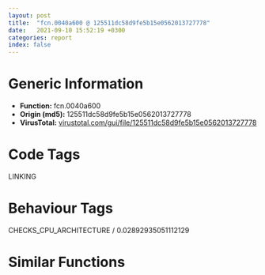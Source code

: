 ```yaml
---
layout: post
title:  "fcn.0040a600 @ 125511dc58d9fe5b15e0562013727778"
date:   2021-09-10 15:52:19 +0300
categories: report
index: false
---
```


# Generic Information
- **Function:** fcn.0040a600
- **Origin (md5):** 125511dc58d9fe5b15e0562013727778
- **VirusTotal:** [virustotal.com/gui/file/125511dc58d9fe5b15e0562013727778][virustotal_ref]

# Code Tags
<span class="tag" id="LINKING">LINKING</span>


# Behaviour Tags
<span class="bhv-tag" id="CHECKS_CPU_ARCHITECTURE">CHECKS_CPU_ARCHITECTURE / 0.02892935051112129</span>

# Similar Functions
<script type="text/javascript" src="https://www.gstatic.com/charts/loader.js"></script>
<script type="text/javascript">

    google.charts.load('current', {'packages':['corechart']});
    google.charts.setOnLoadCallback(drawChart);

    function drawChart() {
    var data = new google.visualization.DataTable();
        data.addColumn('number', 'X');
        data.addColumn('number', 'Y');
        data.addColumn({type: 'string', role: 'tooltip', 'p': {'html': true}});
        data.addColumn({'type': 'string', 'role': 'style'});
        
        data.addRows([
    [-207.8463134765625, 12.834818840026855, '<b><a href="/report/fcn.0040a600@125511dc58d9fe5b15e0562013727778">fcn.0040a600</a><br>@125511dc58d9fe5b15e0562013727778</b><br>push ebp<br>mov ebp, esp<br>sub esp, 0xc<br>mov dword[ebp-4], 0<br>jmp 0x40a618<br>mov eax, dword[ebp-4]<br>add eax, 1<br>mov dword[ebp-4], eax<br>mov ecx, dword[ebp+8]<br>cmp dword[ecx*4+0x49f5f4], 2<br>jge 0x40a69f<br>mov edx, 1<br>mov eax, dword[ebp+8]<br>lea ecx, [eax*4+0x49f5f4]<br>xor eax, eax<br>lock cmpxchg<br>test eax, eax<br>jne 0x40a676<br>mov edx, dword[ebp+8]<br>mov eax, dword[edx*4+0x49b9c0]<br>mov dword[ebp-8], eax<br>mov ecx, dword[ebp-8]<br>push ecx<br>call dword[sym.imp.KERNEL32.dll_GetModuleHandleA]<br>mov dword[ebp-0xc], eax<br>mov edx, dword[ebp+8]<br>mov eax, dword[ebp-0xc]<br>mov dword[edx*4+0x49f5fc], eax<br>mov ecx, dword[ebp+8]<br>lea edx, [ecx*4+0x49f5f4]<br>lock inc<br>jmp 0x40a69f<br>mov eax, dword[ebp-4]<br>and eax, 1<br>je 0x40a692<br>call dword[sym.imp.KERNEL32.dll_SwitchToThread]<br>test eax, eax<br>jne 0x40a690<br>push 0<br>call dword[sym.imp.KERNEL32.dll_Sleep]<br>jmp 0x40a69a<br>push 1<br>call dword[sym.imp.KERNEL32.dll_Sleep]<br>jmp 0x40a60f<br>mov ecx, dword[ebp+8]<br>mov eax, dword[ecx*4+0x49f5fc]<br>mov esp, ebp<br>pop ebp<br>ret <br><eoc> ', 'point { fill-color: #e0440e; }'],
[-57.9427375793457, 62.47169876098633, '<b><a href="/report/fcn.00406730@5e50a67c7e8dbb50c23acbc92eb08f0e">fcn.00406730</a><br>@5e50a67c7e8dbb50c23acbc92eb08f0e</b><br>push ebp<br>mov ebp, esp<br>sub esp, 0xc<br>mov dword[ebp-4], 0<br>jmp 0x406748<br>mov eax, dword[ebp-4]<br>add eax, 1<br>mov dword[ebp-4], eax<br>mov ecx, dword[ebp+8]<br>cmp dword[ecx*4+0x44a07c], 2<br>jge 0x4067cf<br>mov edx, 1<br>mov eax, dword[ebp+8]<br>lea ecx, [eax*4+0x44a07c]<br>xor eax, eax<br>lock cmpxchg<br>test eax, eax<br>jne 0x4067a6<br>mov edx, dword[ebp+8]<br>mov eax, dword[edx*4+0x448880]<br>mov dword[ebp-8], eax<br>mov ecx, dword[ebp-8]<br>push ecx<br>call dword[sym.imp.KERNEL32.dll_GetModuleHandleA]<br>mov dword[ebp-0xc], eax<br>mov edx, dword[ebp+8]<br>mov eax, dword[ebp-0xc]<br>mov dword[edx*4+0x44a084], eax<br>mov ecx, dword[ebp+8]<br>lea edx, [ecx*4+0x44a07c]<br>lock inc<br>jmp 0x4067cf<br>mov eax, dword[ebp-4]<br>and eax, 1<br>je 0x4067c2<br>call dword[sym.imp.KERNEL32.dll_SwitchToThread]<br>test eax, eax<br>jne 0x4067c0<br>push 0<br>call dword[sym.imp.KERNEL32.dll_Sleep]<br>jmp 0x4067ca<br>push 1<br>call dword[sym.imp.KERNEL32.dll_Sleep]<br>jmp 0x40673f<br>mov ecx, dword[ebp+8]<br>mov eax, dword[ecx*4+0x44a084]<br>mov esp, ebp<br>pop ebp<br>ret <br><eoc> ', 'null'],
[5.8572282791137695, 103.05123901367188, '<b><a href="/report/fcn.00406720@368dd66411b8b6ce2bcd15b0e14af5c0">fcn.00406720</a><br>@368dd66411b8b6ce2bcd15b0e14af5c0</b><br>push ebp<br>mov ebp, esp<br>sub esp, 0xc<br>mov dword[ebp-4], 0<br>jmp 0x406738<br>mov eax, dword[ebp-4]<br>add eax, 1<br>mov dword[ebp-4], eax<br>mov ecx, dword[ebp+8]<br>cmp dword[ecx*4+0x4d807c], 2<br>jge 0x4067bf<br>mov edx, 1<br>mov eax, dword[ebp+8]<br>lea ecx, [eax*4+0x4d807c]<br>xor eax, eax<br>lock cmpxchg<br>test eax, eax<br>jne 0x406796<br>mov edx, dword[ebp+8]<br>mov eax, dword[edx*4+0x4d6880]<br>mov dword[ebp-8], eax<br>mov ecx, dword[ebp-8]<br>push ecx<br>call dword[sym.imp.KERNEL32.dll_GetModuleHandleA]<br>mov dword[ebp-0xc], eax<br>mov edx, dword[ebp+8]<br>mov eax, dword[ebp-0xc]<br>mov dword[edx*4+0x4d8084], eax<br>mov ecx, dword[ebp+8]<br>lea edx, [ecx*4+0x4d807c]<br>lock inc<br>jmp 0x4067bf<br>mov eax, dword[ebp-4]<br>and eax, 1<br>je 0x4067b2<br>call dword[sym.imp.KERNEL32.dll_SwitchToThread]<br>test eax, eax<br>jne 0x4067b0<br>push 0<br>call dword[sym.imp.KERNEL32.dll_Sleep]<br>jmp 0x4067ba<br>push 1<br>call dword[sym.imp.KERNEL32.dll_Sleep]<br>jmp 0x40672f<br>mov ecx, dword[ebp+8]<br>mov eax, dword[ecx*4+0x4d8084]<br>mov esp, ebp<br>pop ebp<br>ret <br><eoc> ', 'null'],
[-199.06570434570312, 101.01568603515625, '<b><a href="/report/fcn.00406720@d9b85b9b67587bbf2112c62164413bd8">fcn.00406720</a><br>@d9b85b9b67587bbf2112c62164413bd8</b><br>push ebp<br>mov ebp, esp<br>sub esp, 0xc<br>mov dword[ebp-4], 0<br>jmp 0x406738<br>mov eax, dword[ebp-4]<br>add eax, 1<br>mov dword[ebp-4], eax<br>mov ecx, dword[ebp+8]<br>cmp dword[ecx*4+0x4d807c], 2<br>jge 0x4067bf<br>mov edx, 1<br>mov eax, dword[ebp+8]<br>lea ecx, [eax*4+0x4d807c]<br>xor eax, eax<br>lock cmpxchg<br>test eax, eax<br>jne 0x406796<br>mov edx, dword[ebp+8]<br>mov eax, dword[edx*4+0x4d6880]<br>mov dword[ebp-8], eax<br>mov ecx, dword[ebp-8]<br>push ecx<br>call dword[sym.imp.KERNEL32.dll_GetModuleHandleA]<br>mov dword[ebp-0xc], eax<br>mov edx, dword[ebp+8]<br>mov eax, dword[ebp-0xc]<br>mov dword[edx*4+0x4d8084], eax<br>mov ecx, dword[ebp+8]<br>lea edx, [ecx*4+0x4d807c]<br>lock inc<br>jmp 0x4067bf<br>mov eax, dword[ebp-4]<br>and eax, 1<br>je 0x4067b2<br>call dword[sym.imp.KERNEL32.dll_SwitchToThread]<br>test eax, eax<br>jne 0x4067b0<br>push 0<br>call dword[sym.imp.KERNEL32.dll_Sleep]<br>jmp 0x4067ba<br>push 1<br>call dword[sym.imp.KERNEL32.dll_Sleep]<br>jmp 0x40672f<br>mov ecx, dword[ebp+8]<br>mov eax, dword[ecx*4+0x4d8084]<br>mov esp, ebp<br>pop ebp<br>ret <br><eoc> ', 'null'],
[-25.98727798461914, -135.1943817138672, '<b><a href="/report/fcn.00406730@adc325bca51b67a67785e7e986af8b4d">fcn.00406730</a><br>@adc325bca51b67a67785e7e986af8b4d</b><br>push ebp<br>mov ebp, esp<br>sub esp, 0xc<br>mov dword[ebp-4], 0<br>jmp 0x406748<br>mov eax, dword[ebp-4]<br>add eax, 1<br>mov dword[ebp-4], eax<br>mov ecx, dword[ebp+8]<br>cmp dword[ecx*4+0x44a07c], 2<br>jge 0x4067cf<br>mov edx, 1<br>mov eax, dword[ebp+8]<br>lea ecx, [eax*4+0x44a07c]<br>xor eax, eax<br>lock cmpxchg<br>test eax, eax<br>jne 0x4067a6<br>mov edx, dword[ebp+8]<br>mov eax, dword[edx*4+0x448880]<br>mov dword[ebp-8], eax<br>mov ecx, dword[ebp-8]<br>push ecx<br>call dword[sym.imp.KERNEL32.dll_GetModuleHandleA]<br>mov dword[ebp-0xc], eax<br>mov edx, dword[ebp+8]<br>mov eax, dword[ebp-0xc]<br>mov dword[edx*4+0x44a084], eax<br>mov ecx, dword[ebp+8]<br>lea edx, [ecx*4+0x44a07c]<br>lock inc<br>jmp 0x4067cf<br>mov eax, dword[ebp-4]<br>and eax, 1<br>je 0x4067c2<br>call dword[sym.imp.KERNEL32.dll_SwitchToThread]<br>test eax, eax<br>jne 0x4067c0<br>push 0<br>call dword[sym.imp.KERNEL32.dll_Sleep]<br>jmp 0x4067ca<br>push 1<br>call dword[sym.imp.KERNEL32.dll_Sleep]<br>jmp 0x40673f<br>mov ecx, dword[ebp+8]<br>mov eax, dword[ecx*4+0x44a084]<br>mov esp, ebp<br>pop ebp<br>ret <br><eoc> ', 'null'],
[39.82810592651367, 172.28939819335938, '<b><a href="/report/fcn.0040a600@3a017db0719485179e5931e1ff048b6a">fcn.0040a600</a><br>@3a017db0719485179e5931e1ff048b6a</b><br>push ebp<br>mov ebp, esp<br>sub esp, 0xc<br>mov dword[ebp-4], 0<br>jmp 0x40a618<br>mov eax, dword[ebp-4]<br>add eax, 1<br>mov dword[ebp-4], eax<br>mov ecx, dword[ebp+8]<br>cmp dword[ecx*4+0x49f5f4], 2<br>jge 0x40a69f<br>mov edx, 1<br>mov eax, dword[ebp+8]<br>lea ecx, [eax*4+0x49f5f4]<br>xor eax, eax<br>lock cmpxchg<br>test eax, eax<br>jne 0x40a676<br>mov edx, dword[ebp+8]<br>mov eax, dword[edx*4+0x49b9c0]<br>mov dword[ebp-8], eax<br>mov ecx, dword[ebp-8]<br>push ecx<br>call dword[sym.imp.KERNEL32.dll_GetModuleHandleA]<br>mov dword[ebp-0xc], eax<br>mov edx, dword[ebp+8]<br>mov eax, dword[ebp-0xc]<br>mov dword[edx*4+0x49f5fc], eax<br>mov ecx, dword[ebp+8]<br>lea edx, [ecx*4+0x49f5f4]<br>lock inc<br>jmp 0x40a69f<br>mov eax, dword[ebp-4]<br>and eax, 1<br>je 0x40a692<br>call dword[sym.imp.KERNEL32.dll_SwitchToThread]<br>test eax, eax<br>jne 0x40a690<br>push 0<br>call dword[sym.imp.KERNEL32.dll_Sleep]<br>jmp 0x40a69a<br>push 1<br>call dword[sym.imp.KERNEL32.dll_Sleep]<br>jmp 0x40a60f<br>mov ecx, dword[ebp+8]<br>mov eax, dword[ecx*4+0x49f5fc]<br>mov esp, ebp<br>pop ebp<br>ret <br><eoc> ', 'null'],
[53.45259094238281, -112.77389526367188, '<b><a href="/report/fcn.0040a600@985d3a961f1a2ad37039ba25bf21c0ee">fcn.0040a600</a><br>@985d3a961f1a2ad37039ba25bf21c0ee</b><br>push ebp<br>mov ebp, esp<br>sub esp, 0xc<br>mov dword[ebp-4], 0<br>jmp 0x40a618<br>mov eax, dword[ebp-4]<br>add eax, 1<br>mov dword[ebp-4], eax<br>mov ecx, dword[ebp+8]<br>cmp dword[ecx*4+0x49f5f4], 2<br>jge 0x40a69f<br>mov edx, 1<br>mov eax, dword[ebp+8]<br>lea ecx, [eax*4+0x49f5f4]<br>xor eax, eax<br>lock cmpxchg<br>test eax, eax<br>jne 0x40a676<br>mov edx, dword[ebp+8]<br>mov eax, dword[edx*4+0x49b9c0]<br>mov dword[ebp-8], eax<br>mov ecx, dword[ebp-8]<br>push ecx<br>call dword[sym.imp.KERNEL32.dll_GetModuleHandleA]<br>mov dword[ebp-0xc], eax<br>mov edx, dword[ebp+8]<br>mov eax, dword[ebp-0xc]<br>mov dword[edx*4+0x49f5fc], eax<br>mov ecx, dword[ebp+8]<br>lea edx, [ecx*4+0x49f5f4]<br>lock inc<br>jmp 0x40a69f<br>mov eax, dword[ebp-4]<br>and eax, 1<br>je 0x40a692<br>call dword[sym.imp.KERNEL32.dll_SwitchToThread]<br>test eax, eax<br>jne 0x40a690<br>push 0<br>call dword[sym.imp.KERNEL32.dll_Sleep]<br>jmp 0x40a69a<br>push 1<br>call dword[sym.imp.KERNEL32.dll_Sleep]<br>jmp 0x40a60f<br>mov ecx, dword[ebp+8]<br>mov eax, dword[ecx*4+0x49f5fc]<br>mov esp, ebp<br>pop ebp<br>ret <br><eoc> ', 'null'],
[63.20692443847656, 57.36457824707031, '<b><a href="/report/fcn.0040a600@cd64783198de5872d050db281b6d529b">fcn.0040a600</a><br>@cd64783198de5872d050db281b6d529b</b><br>push ebp<br>mov ebp, esp<br>sub esp, 0xc<br>mov dword[ebp-4], 0<br>jmp 0x40a618<br>mov eax, dword[ebp-4]<br>add eax, 1<br>mov dword[ebp-4], eax<br>mov ecx, dword[ebp+8]<br>cmp dword[ecx*4+0x49f5f4], 2<br>jge 0x40a69f<br>mov edx, 1<br>mov eax, dword[ebp+8]<br>lea ecx, [eax*4+0x49f5f4]<br>xor eax, eax<br>lock cmpxchg<br>test eax, eax<br>jne 0x40a676<br>mov edx, dword[ebp+8]<br>mov eax, dword[edx*4+0x49b9c0]<br>mov dword[ebp-8], eax<br>mov ecx, dword[ebp-8]<br>push ecx<br>call dword[sym.imp.KERNEL32.dll_GetModuleHandleA]<br>mov dword[ebp-0xc], eax<br>mov edx, dword[ebp+8]<br>mov eax, dword[ebp-0xc]<br>mov dword[edx*4+0x49f5fc], eax<br>mov ecx, dword[ebp+8]<br>lea edx, [ecx*4+0x49f5f4]<br>lock inc<br>jmp 0x40a69f<br>mov eax, dword[ebp-4]<br>and eax, 1<br>je 0x40a692<br>call dword[sym.imp.KERNEL32.dll_SwitchToThread]<br>test eax, eax<br>jne 0x40a690<br>push 0<br>call dword[sym.imp.KERNEL32.dll_Sleep]<br>jmp 0x40a69a<br>push 1<br>call dword[sym.imp.KERNEL32.dll_Sleep]<br>jmp 0x40a60f<br>mov ecx, dword[ebp+8]<br>mov eax, dword[ecx*4+0x49f5fc]<br>mov esp, ebp<br>pop ebp<br>ret <br><eoc> ', 'null'],
[-135.5045623779297, 166.3721160888672, '<b><a href="/report/fcn.0040a600@6f3954a480bef11309decb3759df55ad">fcn.0040a600</a><br>@6f3954a480bef11309decb3759df55ad</b><br>push ebp<br>mov ebp, esp<br>sub esp, 0xc<br>mov dword[ebp-4], 0<br>jmp 0x40a618<br>mov eax, dword[ebp-4]<br>add eax, 1<br>mov dword[ebp-4], eax<br>mov ecx, dword[ebp+8]<br>cmp dword[ecx*4+0x49f5f4], 2<br>jge 0x40a69f<br>mov edx, 1<br>mov eax, dword[ebp+8]<br>lea ecx, [eax*4+0x49f5f4]<br>xor eax, eax<br>lock cmpxchg<br>test eax, eax<br>jne 0x40a676<br>mov edx, dword[ebp+8]<br>mov eax, dword[edx*4+0x49b9c0]<br>mov dword[ebp-8], eax<br>mov ecx, dword[ebp-8]<br>push ecx<br>call dword[sym.imp.KERNEL32.dll_GetModuleHandleA]<br>mov dword[ebp-0xc], eax<br>mov edx, dword[ebp+8]<br>mov eax, dword[ebp-0xc]<br>mov dword[edx*4+0x49f5fc], eax<br>mov ecx, dword[ebp+8]<br>lea edx, [ecx*4+0x49f5f4]<br>lock inc<br>jmp 0x40a69f<br>mov eax, dword[ebp-4]<br>and eax, 1<br>je 0x40a692<br>call dword[sym.imp.KERNEL32.dll_SwitchToThread]<br>test eax, eax<br>jne 0x40a690<br>push 0<br>call dword[sym.imp.KERNEL32.dll_Sleep]<br>jmp 0x40a69a<br>push 1<br>call dword[sym.imp.KERNEL32.dll_Sleep]<br>jmp 0x40a60f<br>mov ecx, dword[ebp+8]<br>mov eax, dword[ecx*4+0x49f5fc]<br>mov esp, ebp<br>pop ebp<br>ret <br><eoc> ', 'null'],
[0.8916693925857544, 23.797161102294922, '<b><a href="/report/fcn.0040a600@ce2d7db52a4e79f76ce765b07f5eead2">fcn.0040a600</a><br>@ce2d7db52a4e79f76ce765b07f5eead2</b><br>push ebp<br>mov ebp, esp<br>sub esp, 0xc<br>mov dword[ebp-4], 0<br>jmp 0x40a618<br>mov eax, dword[ebp-4]<br>add eax, 1<br>mov dword[ebp-4], eax<br>mov ecx, dword[ebp+8]<br>cmp dword[ecx*4+0x49f5f4], 2<br>jge 0x40a69f<br>mov edx, 1<br>mov eax, dword[ebp+8]<br>lea ecx, [eax*4+0x49f5f4]<br>xor eax, eax<br>lock cmpxchg<br>test eax, eax<br>jne 0x40a676<br>mov edx, dword[ebp+8]<br>mov eax, dword[edx*4+0x49b9c0]<br>mov dword[ebp-8], eax<br>mov ecx, dword[ebp-8]<br>push ecx<br>call dword[sym.imp.KERNEL32.dll_GetModuleHandleA]<br>mov dword[ebp-0xc], eax<br>mov edx, dword[ebp+8]<br>mov eax, dword[ebp-0xc]<br>mov dword[edx*4+0x49f5fc], eax<br>mov ecx, dword[ebp+8]<br>lea edx, [ecx*4+0x49f5f4]<br>lock inc<br>jmp 0x40a69f<br>mov eax, dword[ebp-4]<br>and eax, 1<br>je 0x40a692<br>call dword[sym.imp.KERNEL32.dll_SwitchToThread]<br>test eax, eax<br>jne 0x40a690<br>push 0<br>call dword[sym.imp.KERNEL32.dll_Sleep]<br>jmp 0x40a69a<br>push 1<br>call dword[sym.imp.KERNEL32.dll_Sleep]<br>jmp 0x40a60f<br>mov ecx, dword[ebp+8]<br>mov eax, dword[ecx*4+0x49f5fc]<br>mov esp, ebp<br>pop ebp<br>ret <br><eoc> ', 'null'],
[-61.58964538574219, -5.056199073791504, '<b><a href="/report/fcn.00406730@c0371bf2f84d37acabd30e547b4cc5fa">fcn.00406730</a><br>@c0371bf2f84d37acabd30e547b4cc5fa</b><br>push ebp<br>mov ebp, esp<br>sub esp, 0xc<br>mov dword[ebp-4], 0<br>jmp 0x406748<br>mov eax, dword[ebp-4]<br>add eax, 1<br>mov dword[ebp-4], eax<br>mov ecx, dword[ebp+8]<br>cmp dword[ecx*4+0x44a07c], 2<br>jge 0x4067cf<br>mov edx, 1<br>mov eax, dword[ebp+8]<br>lea ecx, [eax*4+0x44a07c]<br>xor eax, eax<br>lock cmpxchg<br>test eax, eax<br>jne 0x4067a6<br>mov edx, dword[ebp+8]<br>mov eax, dword[edx*4+0x448880]<br>mov dword[ebp-8], eax<br>mov ecx, dword[ebp-8]<br>push ecx<br>call dword[sym.imp.KERNEL32.dll_GetModuleHandleA]<br>mov dword[ebp-0xc], eax<br>mov edx, dword[ebp+8]<br>mov eax, dword[ebp-0xc]<br>mov dword[edx*4+0x44a084], eax<br>mov ecx, dword[ebp+8]<br>lea edx, [ecx*4+0x44a07c]<br>lock inc<br>jmp 0x4067cf<br>mov eax, dword[ebp-4]<br>and eax, 1<br>je 0x4067c2<br>call dword[sym.imp.KERNEL32.dll_SwitchToThread]<br>test eax, eax<br>jne 0x4067c0<br>push 0<br>call dword[sym.imp.KERNEL32.dll_Sleep]<br>jmp 0x4067ca<br>push 1<br>call dword[sym.imp.KERNEL32.dll_Sleep]<br>jmp 0x40673f<br>mov ecx, dword[ebp+8]<br>mov eax, dword[ecx*4+0x44a084]<br>mov esp, ebp<br>pop ebp<br>ret <br><eoc> ', 'null'],
[-64.41417694091797, 131.90072631835938, '<b><a href="/report/fcn.0040a600@2dd6da6129e47fd72c5b6249eef16bbb">fcn.0040a600</a><br>@2dd6da6129e47fd72c5b6249eef16bbb</b><br>push ebp<br>mov ebp, esp<br>sub esp, 0xc<br>mov dword[ebp-4], 0<br>jmp 0x40a618<br>mov eax, dword[ebp-4]<br>add eax, 1<br>mov dword[ebp-4], eax<br>mov ecx, dword[ebp+8]<br>cmp dword[ecx*4+0x49f5f4], 2<br>jge 0x40a69f<br>mov edx, 1<br>mov eax, dword[ebp+8]<br>lea ecx, [eax*4+0x49f5f4]<br>xor eax, eax<br>lock cmpxchg<br>test eax, eax<br>jne 0x40a676<br>mov edx, dword[ebp+8]<br>mov eax, dword[edx*4+0x49b9c0]<br>mov dword[ebp-8], eax<br>mov ecx, dword[ebp-8]<br>push ecx<br>call dword[sym.imp.KERNEL32.dll_GetModuleHandleA]<br>mov dword[ebp-0xc], eax<br>mov edx, dword[ebp+8]<br>mov eax, dword[ebp-0xc]<br>mov dword[edx*4+0x49f5fc], eax<br>mov ecx, dword[ebp+8]<br>lea edx, [ecx*4+0x49f5f4]<br>lock inc<br>jmp 0x40a69f<br>mov eax, dword[ebp-4]<br>and eax, 1<br>je 0x40a692<br>call dword[sym.imp.KERNEL32.dll_SwitchToThread]<br>test eax, eax<br>jne 0x40a690<br>push 0<br>call dword[sym.imp.KERNEL32.dll_Sleep]<br>jmp 0x40a69a<br>push 1<br>call dword[sym.imp.KERNEL32.dll_Sleep]<br>jmp 0x40a60f<br>mov ecx, dword[ebp+8]<br>mov eax, dword[ecx*4+0x49f5fc]<br>mov esp, ebp<br>pop ebp<br>ret <br><eoc> ', 'null'],
[-113.87887573242188, -141.73873901367188, '<b><a href="/report/fcn.00406730@d701bfe1b2c669cec1fe384fdc108bfb">fcn.00406730</a><br>@d701bfe1b2c669cec1fe384fdc108bfb</b><br>push ebp<br>mov ebp, esp<br>sub esp, 0xc<br>mov dword[ebp-4], 0<br>jmp 0x406748<br>mov eax, dword[ebp-4]<br>add eax, 1<br>mov dword[ebp-4], eax<br>mov ecx, dword[ebp+8]<br>cmp dword[ecx*4+0x44a07c], 2<br>jge 0x4067cf<br>mov edx, 1<br>mov eax, dword[ebp+8]<br>lea ecx, [eax*4+0x44a07c]<br>xor eax, eax<br>lock cmpxchg<br>test eax, eax<br>jne 0x4067a6<br>mov edx, dword[ebp+8]<br>mov eax, dword[edx*4+0x448880]<br>mov dword[ebp-8], eax<br>mov ecx, dword[ebp-8]<br>push ecx<br>call dword[sym.imp.KERNEL32.dll_GetModuleHandleA]<br>mov dword[ebp-0xc], eax<br>mov edx, dword[ebp+8]<br>mov eax, dword[ebp-0xc]<br>mov dword[edx*4+0x44a084], eax<br>mov ecx, dword[ebp+8]<br>lea edx, [ecx*4+0x44a07c]<br>lock inc<br>jmp 0x4067cf<br>mov eax, dword[ebp-4]<br>and eax, 1<br>je 0x4067c2<br>call dword[sym.imp.KERNEL32.dll_SwitchToThread]<br>test eax, eax<br>jne 0x4067c0<br>push 0<br>call dword[sym.imp.KERNEL32.dll_Sleep]<br>jmp 0x4067ca<br>push 1<br>call dword[sym.imp.KERNEL32.dll_Sleep]<br>jmp 0x40673f<br>mov ecx, dword[ebp+8]<br>mov eax, dword[ecx*4+0x44a084]<br>mov esp, ebp<br>pop ebp<br>ret <br><eoc> ', 'null'],
[56.64908981323242, -21.696779251098633, '<b><a href="/report/fcn.0040a600@2f57463e398c8086d3043342f205d871">fcn.0040a600</a><br>@2f57463e398c8086d3043342f205d871</b><br>push ebp<br>mov ebp, esp<br>sub esp, 0xc<br>mov dword[ebp-4], 0<br>jmp 0x40a618<br>mov eax, dword[ebp-4]<br>add eax, 1<br>mov dword[ebp-4], eax<br>mov ecx, dword[ebp+8]<br>cmp dword[ecx*4+0x49f5f4], 2<br>jge 0x40a69f<br>mov edx, 1<br>mov eax, dword[ebp+8]<br>lea ecx, [eax*4+0x49f5f4]<br>xor eax, eax<br>lock cmpxchg<br>test eax, eax<br>jne 0x40a676<br>mov edx, dword[ebp+8]<br>mov eax, dword[edx*4+0x49b9c0]<br>mov dword[ebp-8], eax<br>mov ecx, dword[ebp-8]<br>push ecx<br>call dword[sym.imp.KERNEL32.dll_GetModuleHandleA]<br>mov dword[ebp-0xc], eax<br>mov edx, dword[ebp+8]<br>mov eax, dword[ebp-0xc]<br>mov dword[edx*4+0x49f5fc], eax<br>mov ecx, dword[ebp+8]<br>lea edx, [ecx*4+0x49f5f4]<br>lock inc<br>jmp 0x40a69f<br>mov eax, dword[ebp-4]<br>and eax, 1<br>je 0x40a692<br>call dword[sym.imp.KERNEL32.dll_SwitchToThread]<br>test eax, eax<br>jne 0x40a690<br>push 0<br>call dword[sym.imp.KERNEL32.dll_Sleep]<br>jmp 0x40a69a<br>push 1<br>call dword[sym.imp.KERNEL32.dll_Sleep]<br>jmp 0x40a60f<br>mov ecx, dword[ebp+8]<br>mov eax, dword[ecx*4+0x49f5fc]<br>mov esp, ebp<br>pop ebp<br>ret <br><eoc> ', 'null'],
[-126.59049987792969, 75.69569396972656, '<b><a href="/report/fcn.00406720@835812ed365516de32516b9bf14b0450">fcn.00406720</a><br>@835812ed365516de32516b9bf14b0450</b><br>push ebp<br>mov ebp, esp<br>sub esp, 0xc<br>mov dword[ebp-4], 0<br>jmp 0x406738<br>mov eax, dword[ebp-4]<br>add eax, 1<br>mov dword[ebp-4], eax<br>mov ecx, dword[ebp+8]<br>cmp dword[ecx*4+0x4d807c], 2<br>jge 0x4067bf<br>mov edx, 1<br>mov eax, dword[ebp+8]<br>lea ecx, [eax*4+0x4d807c]<br>xor eax, eax<br>lock cmpxchg<br>test eax, eax<br>jne 0x406796<br>mov edx, dword[ebp+8]<br>mov eax, dword[edx*4+0x4d6880]<br>mov dword[ebp-8], eax<br>mov ecx, dword[ebp-8]<br>push ecx<br>call dword[sym.imp.KERNEL32.dll_GetModuleHandleA]<br>mov dword[ebp-0xc], eax<br>mov edx, dword[ebp+8]<br>mov eax, dword[ebp-0xc]<br>mov dword[edx*4+0x4d8084], eax<br>mov ecx, dword[ebp+8]<br>lea edx, [ecx*4+0x4d807c]<br>lock inc<br>jmp 0x4067bf<br>mov eax, dword[ebp-4]<br>and eax, 1<br>je 0x4067b2<br>call dword[sym.imp.KERNEL32.dll_SwitchToThread]<br>test eax, eax<br>jne 0x4067b0<br>push 0<br>call dword[sym.imp.KERNEL32.dll_Sleep]<br>jmp 0x4067ba<br>push 1<br>call dword[sym.imp.KERNEL32.dll_Sleep]<br>jmp 0x40672f<br>mov ecx, dword[ebp+8]<br>mov eax, dword[ecx*4+0x4d8084]<br>mov esp, ebp<br>pop ebp<br>ret <br><eoc> ', 'null'],
[135.5183563232422, 27.503292083740234, '<b><a href="/report/fcn.0040a600@f47bfed80cd39ec1aff63db618c8814f">fcn.0040a600</a><br>@f47bfed80cd39ec1aff63db618c8814f</b><br>push ebp<br>mov ebp, esp<br>sub esp, 0xc<br>mov dword[ebp-4], 0<br>jmp 0x40a618<br>mov eax, dword[ebp-4]<br>add eax, 1<br>mov dword[ebp-4], eax<br>mov ecx, dword[ebp+8]<br>cmp dword[ecx*4+0x49f5f4], 2<br>jge 0x40a69f<br>mov edx, 1<br>mov eax, dword[ebp+8]<br>lea ecx, [eax*4+0x49f5f4]<br>xor eax, eax<br>lock cmpxchg<br>test eax, eax<br>jne 0x40a676<br>mov edx, dword[ebp+8]<br>mov eax, dword[edx*4+0x49b9c0]<br>mov dword[ebp-8], eax<br>mov ecx, dword[ebp-8]<br>push ecx<br>call dword[sym.imp.KERNEL32.dll_GetModuleHandleA]<br>mov dword[ebp-0xc], eax<br>mov edx, dword[ebp+8]<br>mov eax, dword[ebp-0xc]<br>mov dword[edx*4+0x49f5fc], eax<br>mov ecx, dword[ebp+8]<br>lea edx, [ecx*4+0x49f5f4]<br>lock inc<br>jmp 0x40a69f<br>mov eax, dword[ebp-4]<br>and eax, 1<br>je 0x40a692<br>call dword[sym.imp.KERNEL32.dll_SwitchToThread]<br>test eax, eax<br>jne 0x40a690<br>push 0<br>call dword[sym.imp.KERNEL32.dll_Sleep]<br>jmp 0x40a69a<br>push 1<br>call dword[sym.imp.KERNEL32.dll_Sleep]<br>jmp 0x40a60f<br>mov ecx, dword[ebp+8]<br>mov eax, dword[ecx*4+0x49f5fc]<br>mov esp, ebp<br>pop ebp<br>ret <br><eoc> ', 'null'],
[108.9370346069336, 120.43377685546875, '<b><a href="/report/fcn.0040a600@47d4e089bbf62dab1a8f678bd32b173c">fcn.0040a600</a><br>@47d4e089bbf62dab1a8f678bd32b173c</b><br>push ebp<br>mov ebp, esp<br>sub esp, 0xc<br>mov dword[ebp-4], 0<br>jmp 0x40a618<br>mov eax, dword[ebp-4]<br>add eax, 1<br>mov dword[ebp-4], eax<br>mov ecx, dword[ebp+8]<br>cmp dword[ecx*4+0x49f5f4], 2<br>jge 0x40a69f<br>mov edx, 1<br>mov eax, dword[ebp+8]<br>lea ecx, [eax*4+0x49f5f4]<br>xor eax, eax<br>lock cmpxchg<br>test eax, eax<br>jne 0x40a676<br>mov edx, dword[ebp+8]<br>mov eax, dword[edx*4+0x49b9c0]<br>mov dword[ebp-8], eax<br>mov ecx, dword[ebp-8]<br>push ecx<br>call dword[sym.imp.KERNEL32.dll_GetModuleHandleA]<br>mov dword[ebp-0xc], eax<br>mov edx, dword[ebp+8]<br>mov eax, dword[ebp-0xc]<br>mov dword[edx*4+0x49f5fc], eax<br>mov ecx, dword[ebp+8]<br>lea edx, [ecx*4+0x49f5f4]<br>lock inc<br>jmp 0x40a69f<br>mov eax, dword[ebp-4]<br>and eax, 1<br>je 0x40a692<br>call dword[sym.imp.KERNEL32.dll_SwitchToThread]<br>test eax, eax<br>jne 0x40a690<br>push 0<br>call dword[sym.imp.KERNEL32.dll_Sleep]<br>jmp 0x40a69a<br>push 1<br>call dword[sym.imp.KERNEL32.dll_Sleep]<br>jmp 0x40a60f<br>mov ecx, dword[ebp+8]<br>mov eax, dword[ecx*4+0x49f5fc]<br>mov esp, ebp<br>pop ebp<br>ret <br><eoc> ', 'null'],
[123.66062927246094, -61.652095794677734, '<b><a href="/report/fcn.0040a600@394c28c779b535ac47055481e5ab2427">fcn.0040a600</a><br>@394c28c779b535ac47055481e5ab2427</b><br>push ebp<br>mov ebp, esp<br>sub esp, 0xc<br>mov dword[ebp-4], 0<br>jmp 0x40a618<br>mov eax, dword[ebp-4]<br>add eax, 1<br>mov dword[ebp-4], eax<br>mov ecx, dword[ebp+8]<br>cmp dword[ecx*4+0x49f5f4], 2<br>jge 0x40a69f<br>mov edx, 1<br>mov eax, dword[ebp+8]<br>lea ecx, [eax*4+0x49f5f4]<br>xor eax, eax<br>lock cmpxchg<br>test eax, eax<br>jne 0x40a676<br>mov edx, dword[ebp+8]<br>mov eax, dword[edx*4+0x49b9c0]<br>mov dword[ebp-8], eax<br>mov ecx, dword[ebp-8]<br>push ecx<br>call dword[sym.imp.KERNEL32.dll_GetModuleHandleA]<br>mov dword[ebp-0xc], eax<br>mov edx, dword[ebp+8]<br>mov eax, dword[ebp-0xc]<br>mov dword[edx*4+0x49f5fc], eax<br>mov ecx, dword[ebp+8]<br>lea edx, [ecx*4+0x49f5f4]<br>lock inc<br>jmp 0x40a69f<br>mov eax, dword[ebp-4]<br>and eax, 1<br>je 0x40a692<br>call dword[sym.imp.KERNEL32.dll_SwitchToThread]<br>test eax, eax<br>jne 0x40a690<br>push 0<br>call dword[sym.imp.KERNEL32.dll_Sleep]<br>jmp 0x40a69a<br>push 1<br>call dword[sym.imp.KERNEL32.dll_Sleep]<br>jmp 0x40a60f<br>mov ecx, dword[ebp+8]<br>mov eax, dword[ecx*4+0x49f5fc]<br>mov esp, ebp<br>pop ebp<br>ret <br><eoc> ', 'null'],
[-85.17255401611328, -69.92742156982422, '<b><a href="/report/fcn.0040a600@83f49824bfe7c3c24f4b74a2ba6ab65b">fcn.0040a600</a><br>@83f49824bfe7c3c24f4b74a2ba6ab65b</b><br>push ebp<br>mov ebp, esp<br>sub esp, 0xc<br>mov dword[ebp-4], 0<br>jmp 0x40a618<br>mov eax, dword[ebp-4]<br>add eax, 1<br>mov dword[ebp-4], eax<br>mov ecx, dword[ebp+8]<br>cmp dword[ecx*4+0x49f5f4], 2<br>jge 0x40a69f<br>mov edx, 1<br>mov eax, dword[ebp+8]<br>lea ecx, [eax*4+0x49f5f4]<br>xor eax, eax<br>lock cmpxchg<br>test eax, eax<br>jne 0x40a676<br>mov edx, dword[ebp+8]<br>mov eax, dword[edx*4+0x49b9c0]<br>mov dword[ebp-8], eax<br>mov ecx, dword[ebp-8]<br>push ecx<br>call dword[sym.imp.KERNEL32.dll_GetModuleHandleA]<br>mov dword[ebp-0xc], eax<br>mov edx, dword[ebp+8]<br>mov eax, dword[ebp-0xc]<br>mov dword[edx*4+0x49f5fc], eax<br>mov ecx, dword[ebp+8]<br>lea edx, [ecx*4+0x49f5f4]<br>lock inc<br>jmp 0x40a69f<br>mov eax, dword[ebp-4]<br>and eax, 1<br>je 0x40a692<br>call dword[sym.imp.KERNEL32.dll_SwitchToThread]<br>test eax, eax<br>jne 0x40a690<br>push 0<br>call dword[sym.imp.KERNEL32.dll_Sleep]<br>jmp 0x40a69a<br>push 1<br>call dword[sym.imp.KERNEL32.dll_Sleep]<br>jmp 0x40a60f<br>mov ecx, dword[ebp+8]<br>mov eax, dword[ecx*4+0x49f5fc]<br>mov esp, ebp<br>pop ebp<br>ret <br><eoc> ', 'null'],
[-171.53236389160156, -69.60694885253906, '<b><a href="/report/fcn.0040cdd0@2fcce874fb2a3a396274d2df89c397e3">fcn.0040cdd0</a><br>@2fcce874fb2a3a396274d2df89c397e3</b><br>push ebp<br>mov ebp, esp<br>sub esp, 0xc<br>mov dword[ebp-4], 0<br>jmp 0x40cde8<br>mov eax, dword[ebp-4]<br>add eax, 1<br>mov dword[ebp-4], eax<br>mov ecx, dword[ebp+8]<br>cmp dword[ecx*4+0x543e0c], 2<br>jge 0x40ce6f<br>mov edx, 1<br>mov eax, dword[ebp+8]<br>lea ecx, [eax*4+0x543e0c]<br>xor eax, eax<br>lock cmpxchg<br>test eax, eax<br>jne 0x40ce46<br>mov edx, dword[ebp+8]<br>mov eax, dword[edx*4+0x4ad9c0]<br>mov dword[ebp-8], eax<br>mov ecx, dword[ebp-8]<br>push ecx<br>call dword[sym.imp.KERNEL32.dll_GetModuleHandleA]<br>mov dword[ebp-0xc], eax<br>mov edx, dword[ebp+8]<br>mov eax, dword[ebp-0xc]<br>mov dword[edx*4+0x543e14], eax<br>mov ecx, dword[ebp+8]<br>lea edx, [ecx*4+0x543e0c]<br>lock inc<br>jmp 0x40ce6f<br>mov eax, dword[ebp-4]<br>and eax, 1<br>je 0x40ce62<br>call dword[sym.imp.KERNEL32.dll_SwitchToThread]<br>test eax, eax<br>jne 0x40ce60<br>push 0<br>call dword[sym.imp.KERNEL32.dll_Sleep]<br>jmp 0x40ce6a<br>push 1<br>call dword[sym.imp.KERNEL32.dll_Sleep]<br>jmp 0x40cddf<br>mov ecx, dword[ebp+8]<br>mov eax, dword[ecx*4+0x543e14]<br>mov esp, ebp<br>pop ebp<br>ret <br><eoc> ', 'null'],
[-130.58602905273438, 1.784941554069519, '<b><a href="/report/fcn.0040a600@2a380710d2016aed75cfad6eacab1d1a">fcn.0040a600</a><br>@2a380710d2016aed75cfad6eacab1d1a</b><br>push ebp<br>mov ebp, esp<br>sub esp, 0xc<br>mov dword[ebp-4], 0<br>jmp 0x40a618<br>mov eax, dword[ebp-4]<br>add eax, 1<br>mov dword[ebp-4], eax<br>mov ecx, dword[ebp+8]<br>cmp dword[ecx*4+0x49f5f4], 2<br>jge 0x40a69f<br>mov edx, 1<br>mov eax, dword[ebp+8]<br>lea ecx, [eax*4+0x49f5f4]<br>xor eax, eax<br>lock cmpxchg<br>test eax, eax<br>jne 0x40a676<br>mov edx, dword[ebp+8]<br>mov eax, dword[edx*4+0x49b9c0]<br>mov dword[ebp-8], eax<br>mov ecx, dword[ebp-8]<br>push ecx<br>call dword[sym.imp.KERNEL32.dll_GetModuleHandleA]<br>mov dword[ebp-0xc], eax<br>mov edx, dword[ebp+8]<br>mov eax, dword[ebp-0xc]<br>mov dword[edx*4+0x49f5fc], eax<br>mov ecx, dword[ebp+8]<br>lea edx, [ecx*4+0x49f5f4]<br>lock inc<br>jmp 0x40a69f<br>mov eax, dword[ebp-4]<br>and eax, 1<br>je 0x40a692<br>call dword[sym.imp.KERNEL32.dll_SwitchToThread]<br>test eax, eax<br>jne 0x40a690<br>push 0<br>call dword[sym.imp.KERNEL32.dll_Sleep]<br>jmp 0x40a69a<br>push 1<br>call dword[sym.imp.KERNEL32.dll_Sleep]<br>jmp 0x40a60f<br>mov ecx, dword[ebp+8]<br>mov eax, dword[ecx*4+0x49f5fc]<br>mov esp, ebp<br>pop ebp<br>ret <br><eoc> ', 'null'],
[-8.146512985229492, -56.53154373168945, '<b><a href="/report/fcn.00406720@ed513abc569bc29389208199ec389a34">fcn.00406720</a><br>@ed513abc569bc29389208199ec389a34</b><br>push ebp<br>mov ebp, esp<br>sub esp, 0xc<br>mov dword[ebp-4], 0<br>jmp 0x406738<br>mov eax, dword[ebp-4]<br>add eax, 1<br>mov dword[ebp-4], eax<br>mov ecx, dword[ebp+8]<br>cmp dword[ecx*4+0x4d807c], 2<br>jge 0x4067bf<br>mov edx, 1<br>mov eax, dword[ebp+8]<br>lea ecx, [eax*4+0x4d807c]<br>xor eax, eax<br>lock cmpxchg<br>test eax, eax<br>jne 0x406796<br>mov edx, dword[ebp+8]<br>mov eax, dword[edx*4+0x4d6880]<br>mov dword[ebp-8], eax<br>mov ecx, dword[ebp-8]<br>push ecx<br>call dword[sym.imp.KERNEL32.dll_GetModuleHandleA]<br>mov dword[ebp-0xc], eax<br>mov edx, dword[ebp+8]<br>mov eax, dword[ebp-0xc]<br>mov dword[edx*4+0x4d8084], eax<br>mov ecx, dword[ebp+8]<br>lea edx, [ecx*4+0x4d807c]<br>lock inc<br>jmp 0x4067bf<br>mov eax, dword[ebp-4]<br>and eax, 1<br>je 0x4067b2<br>call dword[sym.imp.KERNEL32.dll_SwitchToThread]<br>test eax, eax<br>jne 0x4067b0<br>push 0<br>call dword[sym.imp.KERNEL32.dll_Sleep]<br>jmp 0x4067ba<br>push 1<br>call dword[sym.imp.KERNEL32.dll_Sleep]<br>jmp 0x40672f<br>mov ecx, dword[ebp+8]<br>mov eax, dword[ecx*4+0x4d8084]<br>mov esp, ebp<br>pop ebp<br>ret <br><eoc> ', 'null'],
[-41.074188232421875, 204.83538818359375, '<b><a href="/report/fcn.0040a600@da55f6ad71c51a7bfc62709434cb3d45">fcn.0040a600</a><br>@da55f6ad71c51a7bfc62709434cb3d45</b><br>push ebp<br>mov ebp, esp<br>sub esp, 0xc<br>mov dword[ebp-4], 0<br>jmp 0x40a618<br>mov eax, dword[ebp-4]<br>add eax, 1<br>mov dword[ebp-4], eax<br>mov ecx, dword[ebp+8]<br>cmp dword[ecx*4+0x49f5f4], 2<br>jge 0x40a69f<br>mov edx, 1<br>mov eax, dword[ebp+8]<br>lea ecx, [eax*4+0x49f5f4]<br>xor eax, eax<br>lock cmpxchg<br>test eax, eax<br>jne 0x40a676<br>mov edx, dword[ebp+8]<br>mov eax, dword[edx*4+0x49b9c0]<br>mov dword[ebp-8], eax<br>mov ecx, dword[ebp-8]<br>push ecx<br>call dword[sym.imp.KERNEL32.dll_GetModuleHandleA]<br>mov dword[ebp-0xc], eax<br>mov edx, dword[ebp+8]<br>mov eax, dword[ebp-0xc]<br>mov dword[edx*4+0x49f5fc], eax<br>mov ecx, dword[ebp+8]<br>lea edx, [ecx*4+0x49f5f4]<br>lock inc<br>jmp 0x40a69f<br>mov eax, dword[ebp-4]<br>and eax, 1<br>je 0x40a692<br>call dword[sym.imp.KERNEL32.dll_SwitchToThread]<br>test eax, eax<br>jne 0x40a690<br>push 0<br>call dword[sym.imp.KERNEL32.dll_Sleep]<br>jmp 0x40a69a<br>push 1<br>call dword[sym.imp.KERNEL32.dll_Sleep]<br>jmp 0x40a60f<br>mov ecx, dword[ebp+8]<br>mov eax, dword[ecx*4+0x49f5fc]<br>mov esp, ebp<br>pop ebp<br>ret <br><eoc> ', 'null'],

        ]);

    var options = {
        title: 'Similarity Plot',
        legend: 'none',
        colors: ['#dedbd9', '#e6693e', '#ec8f6e', '#f3b49f', '#f6c7b6'],
        tooltip: {isHtml: true, trigger: 'both'},
        explorer: {
        actions: ["dragToZoom", "rightClickToReset"],
        },
        chartArea: {
        width: '80%',
        height: '80%'
        },
        width: '100%',
        height: '100%'
    };

    var chart = new google.visualization.ScatterChart(document.getElementById('chart_div'));

    chart.draw(data, options);
    }
    
</script>


<div id="chart_div" style="width: 100%px; height: 100%;"></div>

# Disassembled Code
{% highlight nasm %}

push ebp
mov ebp, esp
sub esp, 0xc
mov dword[ebp-4], 0
jmp 0x40a618
mov eax, dword[ebp-4]
add eax, 1
mov dword[ebp-4], eax
mov ecx, dword[ebp+8]
cmp dword[ecx*4+0x49f5f4], 2
jge 0x40a69f
mov edx, 1
mov eax, dword[ebp+8]
lea ecx, [eax*4+0x49f5f4]
xor eax, eax
lock cmpxchg
test eax, eax
jne 0x40a676
mov edx, dword[ebp+8]
mov eax, dword[edx*4+0x49b9c0]
mov dword[ebp-8], eax
mov ecx, dword[ebp-8]
push ecx
call dword[sym.imp.KERNEL32.dll_GetModuleHandleA]
mov dword[ebp-0xc], eax
mov edx, dword[ebp+8]
mov eax, dword[ebp-0xc]
mov dword[edx*4+0x49f5fc], eax
mov ecx, dword[ebp+8]
lea edx, [ecx*4+0x49f5f4]
lock inc
jmp 0x40a69f
mov eax, dword[ebp-4]
and eax, 1
je 0x40a692
call dword[sym.imp.KERNEL32.dll_SwitchToThread]
test eax, eax
jne 0x40a690
push 0
call dword[sym.imp.KERNEL32.dll_Sleep]
jmp 0x40a69a
push 1
call dword[sym.imp.KERNEL32.dll_Sleep]
jmp 0x40a60f
mov ecx, dword[ebp+8]
mov eax, dword[ecx*4+0x49f5fc]
mov esp, ebp
pop ebp
ret

{% endhighlight %}

[virustotal_ref]: https://www.virustotal.com/gui/file/125511dc58d9fe5b15e0562013727778